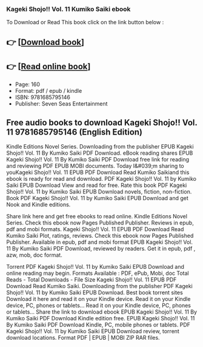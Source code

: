 ### Kageki Shojo!! Vol. 11 Kumiko Saiki ebook

To Download or Read This book click on the link button below :

## 👉  [**[Download book](http://filesbooks.info/download.php?group=book&from=github.com&id=719346&lnk=1064 "Download book")**]

## 👉  [**[Read online book](http://filesbooks.info/download.php?group=book&from=github.com&id=719346&lnk=1064 "Read online book")**]


* Page: 160
* Format: pdf / epub / kindle
* ISBN: 9781685795146
* Publisher: Seven Seas Entertainment



## Free audio books to download Kageki Shojo!! Vol. 11 9781685795146 (English Edition)


Kindle Editions Novel Series. Downloading from the publisher EPUB Kageki Shojo!! Vol. 11 By Kumiko Saiki PDF Download. eBook reading shares EPUB Kageki Shojo!! Vol. 11 By Kumiko Saiki PDF Download free link for reading and reviewing PDF EPUB MOBI documents. Today I&amp;#039;m sharing to youKageki Shojo!! Vol. 11 EPUB PDF Download Read Kumiko Saikiand this ebook is ready for read and download. PDF Kageki Shojo!! Vol. 11 by Kumiko Saiki EPUB Download View and read for free. Rate this book PDF Kageki Shojo!! Vol. 11 by Kumiko Saiki EPUB Download novels, fiction, non-fiction. Book PDF Kageki Shojo!! Vol. 11 by Kumiko Saiki EPUB Download and get Nook and Kindle editions.

Share link here and get free ebooks to read online. Kindle Editions Novel Series. Check this ebook now Pages Published Publisher. Reviews in epub, pdf and mobi formats. Kageki Shojo!! Vol. 11 EPUB PDF Download Read Kumiko Saiki Plot, ratings, reviews. Check this ebook now Pages Published Publisher. Available in epub, pdf and mobi format EPUB Kageki Shojo!! Vol. 11 By Kumiko Saiki PDF Download, reviewed by readers. Get it in epub, pdf , azw, mob, doc format.

Torrent PDF Kageki Shojo!! Vol. 11 by Kumiko Saiki EPUB Download and online reading may begin. Formats Available : PDF, ePub, Mobi, doc Total Reads - Total Downloads - File Size Kageki Shojo!! Vol. 11 EPUB PDF Download Read Kumiko Saiki. Downloading from the publisher PDF Kageki Shojo!! Vol. 11 by Kumiko Saiki EPUB Download. Best book torrent sites Download it here and read it on your Kindle device. Read it on your Kindle device, PC, phones or tablets... Read it on your Kindle device, PC, phones or tablets... Share the link to download ebook EPUB Kageki Shojo!! Vol. 11 By Kumiko Saiki PDF Download Kindle edition free. EPUB Kageki Shojo!! Vol. 11 By Kumiko Saiki PDF Download Kindle, PC, mobile phones or tablets. PDF Kageki Shojo!! Vol. 11 by Kumiko Saiki EPUB Download review, torrent download locations. Format PDF | EPUB | MOBI ZIP RAR files.





